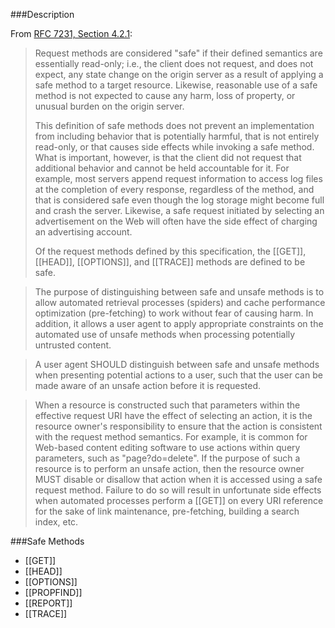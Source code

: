 <!-- --- title: Safe Method -->

###Description

From [RFC 7231, Section 4.2.1](https://tools.ietf.org/html/rfc7231#section-4.2.1):

> Request methods are considered "safe" if their defined semantics are
> essentially read-only; i.e., the client does not request, and does
> not expect, any state change on the origin server as a result of
> applying a safe method to a target resource.  Likewise, reasonable
> use of a safe method is not expected to cause any harm, loss of
> property, or unusual burden on the origin server.
>
> This definition of safe methods does not prevent an implementation
> from including behavior that is potentially harmful, that is not
> entirely read-only, or that causes side effects while invoking a safe
> method.  What is important, however, is that the client did not
> request that additional behavior and cannot be held accountable for
> it.  For example, most servers append request information to access
> log files at the completion of every response, regardless of the
> method, and that is considered safe even though the log storage might
> become full and crash the server.  Likewise, a safe request initiated
> by selecting an advertisement on the Web will often have the side
> effect of charging an advertising account.
>
> Of the request methods defined by this specification, the [[GET]], [[HEAD]],
> [[OPTIONS]], and [[TRACE]] methods are defined to be safe.

> The purpose of distinguishing between safe and unsafe methods is to
> allow automated retrieval processes (spiders) and cache performance
> optimization (pre-fetching) to work without fear of causing harm.  In
> addition, it allows a user agent to apply appropriate constraints on
> the automated use of unsafe methods when processing potentially
> untrusted content.

> A user agent SHOULD distinguish between safe and unsafe methods when
> presenting potential actions to a user, such that the user can be
> made aware of an unsafe action before it is requested.

> When a resource is constructed such that parameters within the
> effective request URI have the effect of selecting an action, it is
> the resource owner's responsibility to ensure that the action is
> consistent with the request method semantics.  For example, it is
> common for Web-based content editing software to use actions within
> query parameters, such as "page?do=delete".  If the purpose of such a
> resource is to perform an unsafe action, then the resource owner MUST
> disable or disallow that action when it is accessed using a safe
> request method.  Failure to do so will result in unfortunate side
> effects when automated processes perform a [[GET]] on every URI reference
> for the sake of link maintenance, pre-fetching, building a search
> index, etc.


###Safe Methods

* [[GET]]
* [[HEAD]]
* [[OPTIONS]]
* [[PROPFIND]]
* [[REPORT]]
* [[TRACE]]
